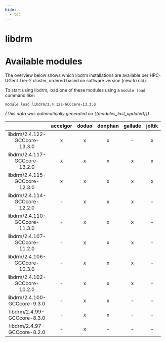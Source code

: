 ```yaml
---
hide:
  - toc
---
```


libdrm
======

# Available modules


The overview below shows which libdrm installations are available per HPC-UGent Tier-2 cluster, ordered based on software version (new to old).

To start using libdrm, load one of these modules using a `module load` command like:

```shell
module load libdrm/2.4.122-GCCcore-13.3.0
```

*(This data was automatically generated on {{modules_last_updated}})*  

| |accelgor|doduo|donphan|gallade|joltik|shinx|skitty|
| :---: | :---: | :---: | :---: | :---: | :---: | :---: | :---: |
|libdrm/2.4.122-GCCcore-13.3.0|x|x|x|-|x|x|x|
|libdrm/2.4.117-GCCcore-13.2.0|x|x|x|x|x|x|x|
|libdrm/2.4.115-GCCcore-12.3.0|x|x|x|x|x|x|x|
|libdrm/2.4.114-GCCcore-12.2.0|-|x|x|x|-|x|-|
|libdrm/2.4.110-GCCcore-11.3.0|-|x|x|x|-|x|-|
|libdrm/2.4.107-GCCcore-11.2.0|-|x|x|x|-|-|-|
|libdrm/2.4.106-GCCcore-10.3.0|-|x|x|x|-|-|-|
|libdrm/2.4.102-GCCcore-10.2.0|-|x|x|x|-|-|-|
|libdrm/2.4.100-GCCcore-9.3.0|-|x|x|-|-|-|-|
|libdrm/2.4.99-GCCcore-8.3.0|-|x|x|-|-|-|-|
|libdrm/2.4.97-GCCcore-8.2.0|-|x|-|-|-|-|-|
